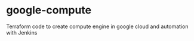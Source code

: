 # google-compute
Terraform code to create compute engine in google cloud and automation with Jenkins
